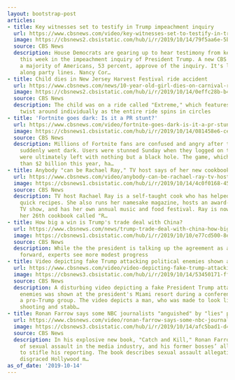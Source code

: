 ```yaml
---
layout: bootstrap-post
articles:
- title: Key witnesses set to testify in Trump impeachment inquiry
  url: https://www.cbsnews.com/video/key-witnesses-set-to-testify-in-trump-impeachment-inquiry/
  image: https://cbsnews2.cbsistatic.com/hub/i/r/2019/10/14/79f5aa6e-5bff-4065-bd5b-829044595600/thumbnail/1200x630/c991cfbb957dacb6a78e550600ba0526/1014-ctm-impeachinvestigation-cordes-1951461-640x360.jpg
  source: CBS News
  description: House Democrats are gearing up to hear testimony from key witnesses
    this week in the impeachment inquiry of President Trump. A new CBS News poll shows
    a majority of Americans, 53 percent, approve of the inquiry. It's largely split
    along party lines. Nancy Cor…
- title: Child dies in New Jersey Harvest Festival ride accident
  url: https://www.cbsnews.com/news/10-year-old-girl-dies-on-carnival-ride-after-being-ejected-from-wisdom-super-sizzler-new-jersey-harvest-festival/
  image: https://cbsnews2.cbsistatic.com/hub/i/r/2019/10/14/0effc28b-b49e-4fbf-b47e-2479a0998041/thumbnail/1200x630/359741956bf5a1e59407f0e6974dcaf3/ap-316133319771.jpg
  source: CBS News
  description: The child was on a ride called "Extreme," which features booths that
    twist around individually as the entire ride spins in circles
- title: 'Fortnite goes dark: Is it a PR stunt?'
  url: https://www.cbsnews.com/video/fortnite-goes-dark-is-it-a-pr-stunt/
  image: https://cbsnews1.cbsistatic.com/hub/i/r/2019/10/14/081458e6-ce66-4245-a68f-34b21dc5de89/thumbnail/1200x630/3c7fc8ad7b43c7aed0e7050472671858/1014-ctm-fortniteover-duthiers-1951448-640x360.jpg
  source: CBS News
  description: Millions of Fortnite fans are confused and angry after the video game
    suddenly went dark. Users were stunned Sunday when they logged on to play but
    were ultimately left with nothing but a black hole. The game, which raked in more
    than $2 billion this year, ha…
- title: Anybody "can be Rachael Ray," TV host says of her new cookbook
  url: https://www.cbsnews.com/video/anybody-can-be-rachael-ray-tv-host-says-of-her-new-cookbook/
  image: https://cbsnews1.cbsistatic.com/hub/i/r/2019/10/14/4c0f0168-4533-43cf-877e-d475efdd40c2/thumbnail/1200x630/5114f4ac217612b4054bc6331cce93f4/1014-ctm-rachaelrayqa-1951442-640x360.jpg
  source: CBS News
  description: TV host Rachael Ray is a self-taught cook who has helped viewers learn
    quick recipes. She also runs her namesake magazine, hosts an award-winning daytime
    TV show, and has her own annual music and food festival. Ray is now releasing
    her 26th cookbook called "R…
- title: How big a win is Trump's trade deal with China?
  url: https://www.cbsnews.com/news/trump-trade-deal-with-china-how-big-a-win-is-the-us-trade-deal-with-china/
  image: https://cbsnews1.cbsistatic.com/hub/i/r/2019/10/10/e77cd500-8e22-424b-a8c2-850e983bb6dc/thumbnail/1200x630/1809a51a68da548e88a87da4022fb428/gettyimages-1173633586.jpg
  source: CBS News
  description: While the the president is talking up the agreement as a major step
    forward, experts see more modest progress
- title: Video depicting fake Trump attacking political enemies shown at Trump resort
  url: https://www.cbsnews.com/video/video-depicting-fake-trump-attacking-political-enemies-shown-at-trump-resort/
  image: https://cbsnews3.cbsistatic.com/hub/i/r/2019/10/14/53450171-ff74-46c1-9af7-958acba58151/thumbnail/1200x630/8c6789d567240d5721ebf10a48e64627/cbsn-fusion-video-depicting-fake-trump-attacking-political-enemies-shown-at-trump-resort-thumbnail-371928-640x360.jpg
  source: CBS News
  description: A disturbing video depicting a fake President Trump attacking his political
    enemies was shown at the president's Miami resort during a conference hosted by
    a pro-Trump group. The video depicts a man, who was made to look like the president,
    shooting and stabb…
- title: Ronan Farrow says some NBC journalists "anguished" by "lies" put out by leadership
  url: https://www.cbsnews.com/video/ronan-farrow-says-some-nbc-journalists-anguished-by-lies-put-out-by-leadership/
  image: https://cbsnews3.cbsistatic.com/hub/i/r/2019/10/14/afc5bad1-d4e8-4472-9dce-47d5f2f89168/thumbnail/1200x630/795734c5edeb8bcec6df305d902cc8b2/1014-ctm-catchandkillqa-mason-farrow-1951429-640x360.jpg
  source: CBS News
  description: In his explosive new book, "Catch and Kill," Ronan Farrow details allegations
    of sexual assault in the media industry, and his former bosses’ alleged attempts
    to stifle his reporting. The book describes sexual assault allegations against
    disgraced Hollywood m…
as_of_date: '2019-10-14'
---
```


